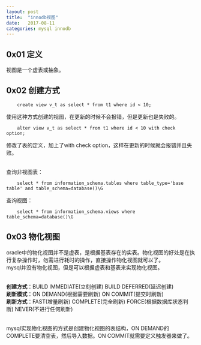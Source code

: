 ```yaml
---
layout: post
title:  "innodb视图"
date:   2017-08-11
categories: mysql innodb
---
```


## 0x01 定义
视图是一个虚表或抽象。<br>

## 0x02 创建方式
		create view v_t as select * from t1 where id < 10;
		
使用这种方式创建的视图，在更新的时候不会报错，但是更新也是失败的。

		alter view v_t as select * from t1 where id < 10 with check option;
		
修改了表的定义，加上了with check option，这样在更新的时候就会报错并且失败。<br><br>

查询非视图表：

		select * from information_schema.tables where table_type='base table' and table_schema=database()\G
		
查询视图：

		select * from information_schema.views where table_schema=database()\G

## 0x03 物化视图
oracle中的物化视图并不是虚表，是根据基表存在的实表。物化视图的好处是在执行复杂操作时，勿需进行耗时的操作，直接操作物化视图就可以了。<br>
mysql并没有物化视图，但是可以根据虚表和基表来实现物化视图。<br><br>

__创建方式__：BUILD IMMEDIATE(立刻创建) BUILD DEFERRED(延迟创建)<br>
__刷新模式__：ON DEMAND(根据需要刷新) ON COMMIT(提交时刷新)<br>
__刷新方式__：FAST(增量刷新) COMPLETE(完全刷新) FORCE(根据数据库状态判断) NEVER(不进行任何刷新)<br><br>

mysql实现物化视图的方式是创建物化视图的表结构，ON DEMAND的COMPLETE要清空表，然后导入数据。ON COMMIT就需要定义触发器来做了。